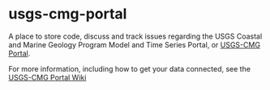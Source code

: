 usgs-cmg-portal
===============
A place to store code, discuss and track issues regarding the USGS Coastal and Marine Geology Program Model and Time Series Portal, or [USGS-CMG Portal](http://www.axiomdatascience.com/maps/cmg/#module-search?p=proj3857&b=google_hybrid&q=&tagId=&page=).

For more information, including how to get your data connected, see the [USGS-CMG Portal Wiki](wiki/Home)
